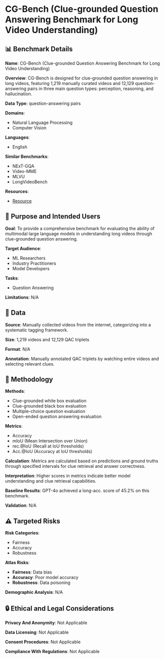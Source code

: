 # CG-Bench (Clue-grounded Question Answering Benchmark for Long Video Understanding)

## 📊 Benchmark Details

**Name**: CG-Bench (Clue-grounded Question Answering Benchmark for Long Video Understanding)

**Overview**: CG-Bench is designed for clue-grounded question answering in long videos, featuring 1,219 manually curated videos and 12,129 question-answering pairs in three main question types: perception, reasoning, and hallucination.

**Data Type**: question-answering pairs

**Domains**:
- Natural Language Processing
- Computer Vision

**Languages**:
- English

**Similar Benchmarks**:
- NExT-GQA
- Video-MME
- MLVU
- LongVideoBench

**Resources**:
- [Resource](https://cg-bench.github.io/leaderboard/)

## 🎯 Purpose and Intended Users

**Goal**: To provide a comprehensive benchmark for evaluating the ability of multimodal large language models in understanding long videos through clue-grounded question answering.

**Target Audience**:
- ML Researchers
- Industry Practitioners
- Model Developers

**Tasks**:
- Question Answering

**Limitations**: N/A

## 💾 Data

**Source**: Manually collected videos from the internet, categorizing into a systematic tagging framework.

**Size**: 1,219 videos and 12,129 QAC triplets

**Format**: N/A

**Annotation**: Manually annotated QAC triplets by watching entire videos and selecting relevant clues.

## 🔬 Methodology

**Methods**:
- Clue-grounded white box evaluation
- Clue-grounded black box evaluation
- Multiple-choice question evaluation
- Open-ended question answering evaluation

**Metrics**:
- Accuracy
- mIoU (Mean Intersection over Union)
- rec.@IoU (Recall at IoU thresholds)
- Acc.@IoU (Accuracy at IoU thresholds)

**Calculation**: Metrics are calculated based on predictions and ground truths through specified intervals for clue retrieval and answer correctness.

**Interpretation**: Higher scores in metrics indicate better model understanding and clue retrieval capabilities.

**Baseline Results**: GPT-4o achieved a long-acc. score of 45.2% on this benchmark.

**Validation**: N/A

## ⚠️ Targeted Risks

**Risk Categories**:
- Fairness
- Accuracy
- Robustness

**Atlas Risks**:
- **Fairness**: Data bias
- **Accuracy**: Poor model accuracy
- **Robustness**: Data poisoning

**Demographic Analysis**: N/A

## 🔒 Ethical and Legal Considerations

**Privacy And Anonymity**: Not Applicable

**Data Licensing**: Not Applicable

**Consent Procedures**: Not Applicable

**Compliance With Regulations**: Not Applicable
